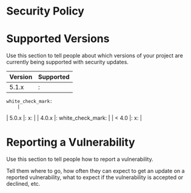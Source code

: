 # Security Policy

# Supported Versions

Use this section to tell people about which versions of your project are
currently being supported with security updates.

| Version | Supported |
| ------- | ------------------ |
| 5.1.x   |:
    white_check_mark:
        |
| 5.0.x   |:
    x:
        |
| 4.0.x   |:
    white_check_mark:
        |
| < 4.0   |:
    x:
        |

# Reporting a Vulnerability

Use this section to tell people how to report a vulnerability.

Tell them where to go, how often they can expect to get an update on a
reported vulnerability, what to expect if the vulnerability is accepted or
declined, etc.
